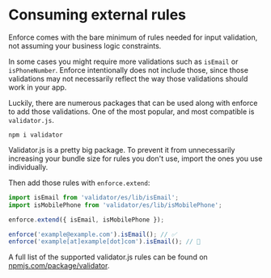 # Consuming external rules

Enforce comes with the bare minimum of rules needed for input validation, not assuming your business logic constraints.

In some cases you might require more validations such as `isEmail` or `isPhoneNumber`. Enforce intentionally does not include those, since those validations may not necessarily reflect the way those validations should work in your app.

Luckily, there are numerous packages that can be used along with enforce to add those validations. One of the most popular, and most compatible is `validator.js`.

```
npm i validator
```

Validator.js is a pretty big package. To prevent it from unnecessarily increasing your bundle size for rules you don't use, import the ones you use individually.

Then add those rules with `enforce.extend`:

```js
import isEmail from 'validator/es/lib/isEmail';
import isMobilePhone from 'validator/es/lib/isMobilePhone';

enforce.extend({ isEmail, isMobilePhone });

enforce('example@example.com').isEmail(); // ✅
enforce('example[at]example[dot]com').isEmail(); // 🚨
```

A full list of the supported validator.js rules can be found on [npmjs.com/package/validator](https://www.npmjs.com/package/validator).
